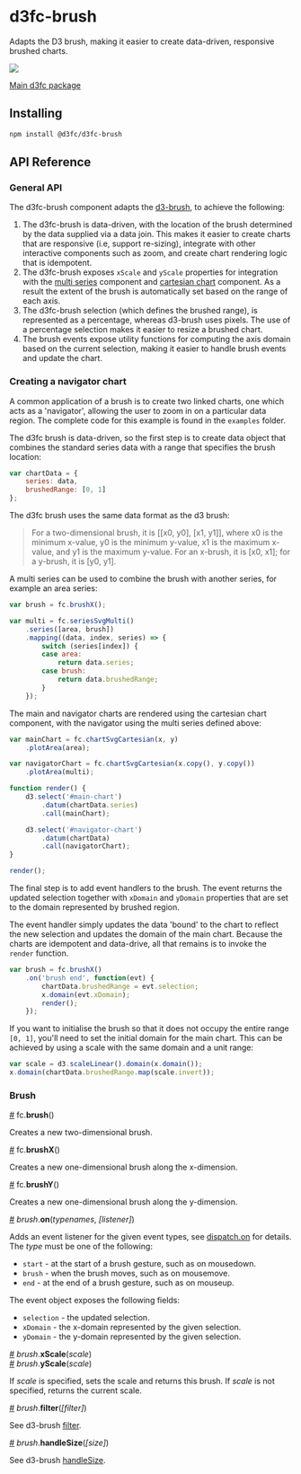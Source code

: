 # d3fc-brush

Adapts the D3 brush, making it easier to create data-driven, responsive brushed charts.

<img src="screenshots/screenshot.png"/>

[Main d3fc package](https://github.com/d3fc/d3fc)

## Installing

```bash
npm install @d3fc/d3fc-brush
```

## API Reference

### General API

The d3fc-brush component adapts the [d3-brush](https://github.com/d3/d3-brush), to achieve the following:

 1. The d3fc-brush is data-driven, with the location of the brush determined by the data supplied via a data join. This makes it easier to create charts that are responsive (i.e, support re-sizing), integrate with other interactive components such as zoom, and create chart rendering logic that is idempotent.
 2. The d3fc-brush exposes `xScale` and `yScale` properties for integration with the [multi series](https://github.com/d3fc/d3fc#multi-series) component and [cartesian chart](https://github.com/d3fc/d3fc) component. As a result the extent of the brush is automatically set based on the range of each axis.
 3. The d3fc-brush selection (which defines the brushed range), is represented as a percentage, whereas d3-brush uses pixels. The use of a percentage selection makes it easier to resize a brushed chart.
 4. The brush events expose utility functions for computing the axis domain based on the current selection, making it easier to handle brush events and update the chart.

### Creating a navigator chart

A common application of a brush is to create two linked charts, one which acts as a 'navigator', allowing the user to zoom in on a particular data region. The complete code for this example is found in the `examples` folder.

The d3fc brush is data-driven, so the first step is to create data object that combines the standard series data with a range that specifies the brush location:

~~~javascript
var chartData = {
    series: data,
    brushedRange: [0, 1]
};
~~~

The d3fc brush uses the same data format as the d3 brush:

> For a two-dimensional brush, it is [[x0, y0], [x1, y1]], where x0 is the minimum x-value, y0 is the minimum y-value, x1 is the maximum x-value, and y1 is the maximum y-value. For an x-brush, it is [x0, x1]; for a y-brush, it is [y0, y1].

A multi series can be used to combine the brush with another series, for example an area series:

~~~javascript
var brush = fc.brushX();

var multi = fc.seriesSvgMulti()
    .series([area, brush])
    .mapping((data, index, series) => {
        switch (series[index]) {
        case area:
            return data.series;
        case brush:
            return data.brushedRange;
        }
    });
~~~

The main and navigator charts are rendered using the cartesian chart component, with the navigator using the multi series defined above:

~~~javascript
var mainChart = fc.chartSvgCartesian(x, y)
    .plotArea(area);

var navigatorChart = fc.chartSvgCartesian(x.copy(), y.copy())
    .plotArea(multi);

function render() {
    d3.select('#main-chart')
        .datum(chartData.series)
        .call(mainChart);

    d3.select('#navigator-chart')
        .datum(chartData)
        .call(navigatorChart);
}

render();
~~~

The final step is to add event handlers to the brush. The event returns the updated selection together with `xDomain` and `yDomain` properties that are set to the domain represented by brushed region.

The event handler simply updates the data 'bound' to the chart to reflect the new selection and updates the domain of the main chart. Because the charts are idempotent and data-drive, all that remains is to invoke the `render` function.

~~~javascript
var brush = fc.brushX()
    .on('brush end', function(evt) {
        chartData.brushedRange = evt.selection;
        x.domain(evt.xDomain);
        render();
    });
~~~

If you want to initialise the brush so that it does not occupy the entire range `[0, 1]`, you'll need to set the initial domain for the main chart. This can be achieved by using a scale with the same domain and a unit range:

~~~javascript
var scale = d3.scaleLinear().domain(x.domain());
x.domain(chartData.brushedRange.map(scale.invert));
~~~

### Brush

<a name="brush" href="#brush">#</a> fc.**brush**()

Creates a new two-dimensional brush.

<a name="brushX" href="#brushX">#</a> fc.**brushX**()

Creates a new one-dimensional brush along the x-dimension.

<a name="brushY" href="#brushY">#</a> fc.**brushY**()  

Creates a new one-dimensional brush along the y-dimension.

<a name="on" href="#on">#</a> *brush*.**on**(*typenames*, *[listener]*)

Adds an event listener for the given event types, see [dispatch.on](https://github.com/d3/d3-dispatch#dispatch_on) for details. The *type* must be one of the following:

 - `start` - at the start of a brush gesture, such as on mousedown.
 - `brush` - when the brush moves, such as on mousemove.
 - `end` - at the end of a brush gesture, such as on mouseup.

The event object exposes the following fields:

 - `selection` - the updated selection.
 - `xDomain` - the x-domain represented by the given selection.
 - `yDomain` - the y-domain represented by the given selection.

<a name="xScale" href="#xScale">#</a> *brush*.**xScale**(*scale*)  
<a name="yScale" href="#yScale">#</a> *brush*.**yScale**(*scale*)

If *scale* is specified, sets the scale and returns this brush. If *scale* is not specified, returns the current scale.

<a name="filter" href="#filter">#</a> *brush*.**filter**(*[filter]*)

See d3-brush [filter](https://github.com/d3/d3-brush#brush_filter).

<a name="handleSize" href="#filter">#</a> *brush*.**handleSize**(*[size]*)

See d3-brush [handleSize](https://github.com/d3/d3-brush#brush_handleSize).
